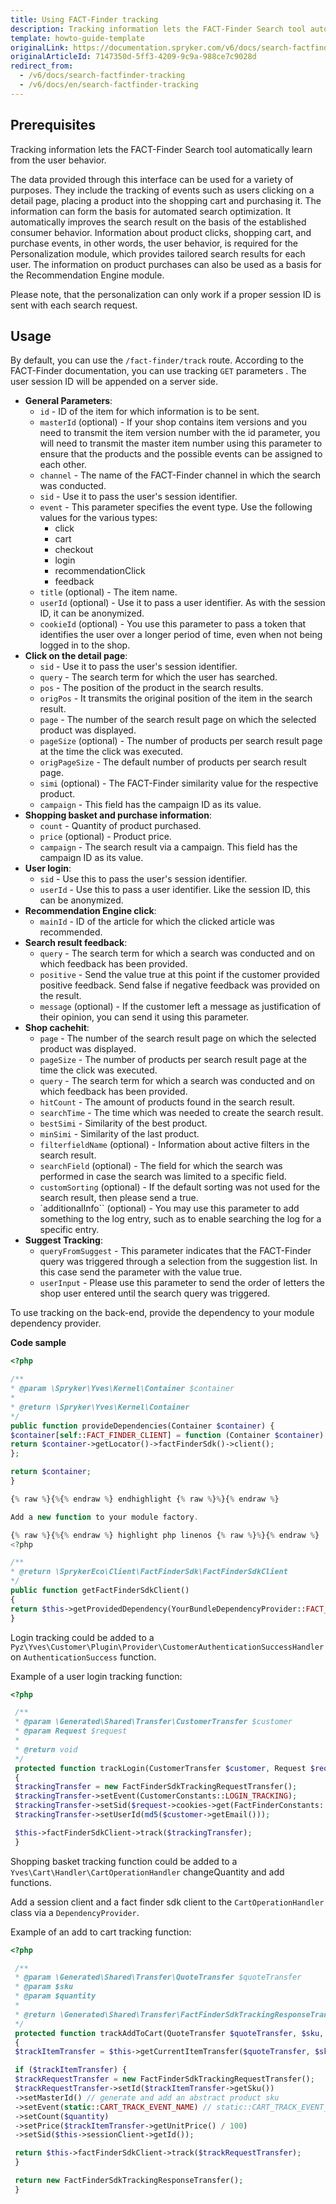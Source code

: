 ```yaml
---
title: Using FACT-Finder tracking
description: Tracking information lets the FACT-Finder Search tool automatically learn from the user behavior.
template: howto-guide-template
originalLink: https://documentation.spryker.com/v6/docs/search-factfinder-tracking
originalArticleId: 7147350d-5ff3-4209-9c9a-988ce7c9028d
redirect_from:
  - /v6/docs/search-factfinder-tracking
  - /v6/docs/en/search-factfinder-tracking
---
```


## Prerequisites

Tracking information lets the FACT-Finder Search tool automatically learn from the user behavior.

The data provided through this interface can be used for a variety of purposes. They include the tracking of events such as users clicking on a detail page, placing a product into the shopping cart and purchasing it. The information can form the basis for automated search optimization. It automatically improves the search result on the basis of the established consumer behavior. Information about product clicks, shopping cart, and purchase events, in other words, the user behavior, is required for the Personalization module, which provides tailored search results for each user. The information on product purchases can also be used as a basis for the Recommendation Engine module.

Please note, that the personalization can only work if a proper session ID is sent with each search request.

## Usage

By default, you can use the `/fact-finder/track` route. According to the FACT-Finder documentation, you can use tracking `GET` parameters . The user session ID will be appended on a server side.

* **General Parameters**:
  - `id` - ID of the item for which information is to be sent.
  - `masterId` (optional) - If your shop contains item versions and you need to transmit the item version number with the id parameter, you will need to transmit the master item number using this parameter to ensure that the products and the possible events can be assigned to each other.
  - `channel` - The name of the FACT-Finder channel in which the search was conducted.
  - `sid` - Use it to pass the user's session identifier.
  - `event` - This parameter specifies the event type. Use the following values for the various types:
    + click
    + cart
    + checkout
    + login
    + recommendationClick
    + feedback
  - `title` (optional) - The item name.
  - `userId` (optional) - Use it to pass a user identifier. As with the session ID, it can be anonymized.
  - `cookieId` (optional) - You use this parameter to pass a token that identifies the user over a longer period of time, even when not being logged in to the shop.
* <b>Click on the detail page</b>:
  - `sid` - Use it to pass the user's session identifier.
  - `query` - The search term for which the user has searched.
  - `pos` - The position of the product in the search results.
  - `origPos` - It transmits the original position of the item in the search result.
  - `page` - The number of the search result page on which the selected product was displayed.
  - `pageSize` (optional) - The number of products per search result page at the time the click was executed.
  - `origPageSize` - The default number of products per search result page.
  - `simi` (optional) - The FACT-Finder similarity value for the respective product.
  - `campaign` - This field has the campaign ID as its value.
* <b>Shopping basket and purchase information</b>:
  - `count` - Quantity of product purchased.
  - `price` (optional) - Product price.
  - `campaign` - The search result via a campaign. This field has the campaign ID as its value.
* <b>User login</b>:
  - `sid` - Use this to pass the user's session identifier.
  - `userId` - Use this to pass a user identifier. Like the session ID, this can be anonymized.
* <b>Recommendation Engine click</b>:
  - `mainId` - ID of the article for which the clicked article was recommended.
* <b>Search result feedback</b>:
  - `query` - The search term for which a search was conducted and on which feedback has been provided.
  - `positive` - Send the value true at this point if the customer provided positive feedback. Send false if negative feedback was provided on the result.
  - `message` (optional) - If the customer left a message as justification of their opinion, you can send it using this parameter.
* <b>Shop cachehit</b>:
  - `page` - The number of the search result page on which the selected product was displayed.
  - `pageSize` - The number of products per search result page at the time the click was executed.
  - `query` - The search term for which a search was conducted and on which feedback has been provided.
  - `hitCount` - The amount of products found in the search result.
  - `searchTime` - The time which was needed to create the search result.
  - `bestSimi` - Similarity of the best product.
  - `minSimi` - Similarity of the last product.
  - `filterfieldName` (optional) - Information about active filters in the search result.
  - `searchField` (optional) - The field for which the search was performed in case the search was limited to a specific field.
  - `customSorting` (optional) - If the default sorting was not used for the search result, then please send a true.
  - `additionalInfo`` (optional) - You may use this parameter to add something to the log entry, such as to enable searching the log for a specific entry.
* <b>Suggest Tracking</b>:
  - `queryFromSuggest` - This parameter indicates that the FACT-Finder query was triggered through a selection from the suggestion list. In this case send the parameter with the value true.
  - `userInput` - Please use this parameter to send the order of letters the shop user entered until the search query was triggered.

To use tracking on the back-end, provide the dependency to your module dependency provider.

**Сode sample**

 ```php
<?php

 /**
 * @param \Spryker\Yves\Kernel\Container $container
 *
 * @return \Spryker\Yves\Kernel\Container
 */
 public function provideDependencies(Container $container) {
 $container[self::FACT_FINDER_CLIENT] = function (Container $container) {
 return $container->getLocator()->factFinderSdk()->client();
 };

 return $container;
 }

{% raw %}{%{% endraw %} endhighlight {% raw %}%}{% endraw %}

Add a new function to your module factory.

{% raw %}{%{% endraw %} highlight php linenos {% raw %}%}{% endraw %}
<?php

 /**
 * @return \SprykerEco\Client\FactFinderSdk\FactFinderSdkClient
 */
 public function getFactFinderSdkClient()
 {
 return $this->getProvidedDependency(YourBundleDependencyProvider::FACT_FINDER_CLIENT);
 }
```

Login tracking could be added to a `Pyz\Yves\Customer\Plugin\Provider\CustomerAuthenticationSuccessHandler` on `AuthenticationSuccess` function.

Example of a user login tracking function:

```php
<?php

 /**
 * @param \Generated\Shared\Transfer\CustomerTransfer $customer
 * @param Request $request
 *
 * @return void
 */
 protected function trackLogin(CustomerTransfer $customer, Request $request)
 {
 $trackingTransfer = new FactFinderSdkTrackingRequestTransfer();
 $trackingTransfer->setEvent(CustomerConstants::LOGIN_TRACKING);
 $trackingTransfer->setSid($request->cookies->get(FactFinderConstants::COOKIE_SID_NAME));
 $trackingTransfer->setUserId(md5($customer->getEmail()));

 $this->factFinderSdkClient->track($trackingTransfer);
 }
```

Shopping basket tracking function could be added to a `Yves\Cart\Handler\CartOperationHandler` changeQuantity and add functions.

Add a session client and a fact finder sdk client to the `CartOperationHandler` class via a `DependencyProvider`.

Example of an add to cart tracking function:

```php
<?php

 /**
 * @param \Generated\Shared\Transfer\QuoteTransfer $quoteTransfer
 * @param $sku
 * @param $quantity
 *
 * @return \Generated\Shared\Transfer\FactFinderSdkTrackingResponseTransfer
 */
 protected function trackAddToCart(QuoteTransfer $quoteTransfer, $sku, $quantity)
 {
 $trackItemTransfer = $this->getCurrentItemTransfer($quoteTransfer, $sku);

 if ($trackItemTransfer) {
 $trackRequestTransfer = new FactFinderSdkTrackingRequestTransfer();
 $trackRequestTransfer->setId($trackItemTransfer->getSku())
 ->setMasterId() // generate and add an abstract product sku
 ->setEvent(static::CART_TRACK_EVENT_NAME) // static::CART_TRACK_EVENT_NAME === 'cart'
 ->setCount($quantity)
 ->setPrice($trackItemTransfer->getUnitPrice() / 100)
 ->setSid($this->sessionClient->getId());

 return $this->factFinderSdkClient->track($trackRequestTransfer);
 }

 return new FactFinderSdkTrackingResponseTransfer();
 }
```
